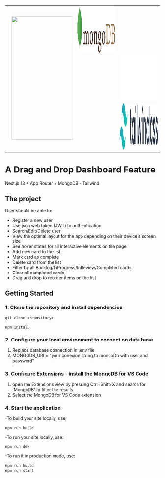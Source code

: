 



|   |   |   | 
| :------------ |:---------------:| ---------:|
|  <td rowspan=3><img src="https://myoctocat.com/assets/images/base-octocat.svg" width="200" height="400" /> | <img src="https://github.com/daphne2020/daphne2020/blob/main/assets/mongodb.svg" width="200" height="150" />  |   |
|  |  | <img src="https://github.com/daphne2020/daphne2020/blob/main/assets/Nextjs-white.png" width="200" height="150" /> |
|  |  | <img src="https://github.com/daphne2020/daphne2020/blob/main/assets/tailwind-css.svg" width="200" height="150" /> |

                                                                                                                                                                  
#


# A Drag and Drop Dashboard Feature

Next.js 13 + App Router + MongoDB - Tailwind

## The project

User should be able to:

- Register a new user
- Use json web token (JWT) to authentication
- Search/Edit/Delete user
- View the optimal layout for the app depending on their device's screen size
- See hover states for all interactive elements on the page
- Add new card to the list
- Mark card as complete
- Delete card from the list
- Filter by all Backlog/InProgress/InReview/Completed cards
- Clear all completed cards
- Drag and drop to reorder items on the list


## Getting Started

### 1. Clone the repository and install dependencies

```
git clone <repository>
```

```
npm install
```

### 2. Configure your local environment to connect on data base

1. Replace database connection in .env file
2. MONGODB_URI = "your conexion string to mongoDb with user and password"


### 3. Configure Extensions - install the MongoDB for VS Code

1. open the Extensions view by pressing Ctrl+Shift+X and search for 'MongoDB' to filter the results. 
2. Select the MongoDB for VS Code extension

### 4. Start the application

-To build your site locally, use:

```
npm run build
```

-To run your site locally, use:

```
npm run dev
```

-To run it in production mode, use:


```
npm run build
npm run start
```


